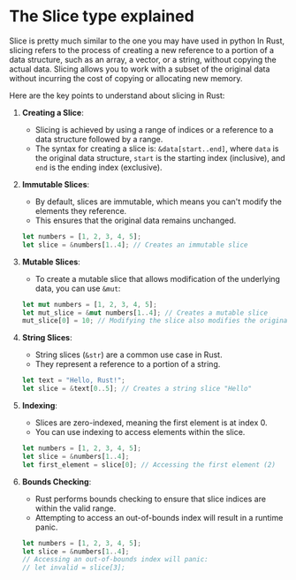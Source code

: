 # The Slice type explained

Slice is pretty much similar to the one you may have used in python 
In Rust, slicing refers to the process of creating a new reference to a portion of a data structure, such as an array, a vector, or a string, without copying the actual data. Slicing allows you to work with a subset of the original data without incurring the cost of copying or allocating new memory.

Here are the key points to understand about slicing in Rust:

1. **Creating a Slice**:
   - Slicing is achieved by using a range of indices or a reference to a data structure followed by a range.
   - The syntax for creating a slice is: `&data[start..end]`, where `data` is the original data structure, `start` is the starting index (inclusive), and `end` is the ending index (exclusive).

2. **Immutable Slices**:
   - By default, slices are immutable, which means you can't modify the elements they reference.
   - This ensures that the original data remains unchanged.

   ```rust
   let numbers = [1, 2, 3, 4, 5];
   let slice = &numbers[1..4]; // Creates an immutable slice
   ```

3. **Mutable Slices**:
   - To create a mutable slice that allows modification of the underlying data, you can use `&mut`:

   ```rust
   let mut numbers = [1, 2, 3, 4, 5];
   let mut_slice = &mut numbers[1..4]; // Creates a mutable slice
   mut_slice[0] = 10; // Modifying the slice also modifies the original data
   ```

4. **String Slices**:
   - String slices (`&str`) are a common use case in Rust.
   - They represent a reference to a portion of a string.

   ```rust
   let text = "Hello, Rust!";
   let slice = &text[0..5]; // Creates a string slice "Hello"
   ```

5. **Indexing**:
   - Slices are zero-indexed, meaning the first element is at index 0.
   - You can use indexing to access elements within the slice.

   ```rust
   let numbers = [1, 2, 3, 4, 5];
   let slice = &numbers[1..4];
   let first_element = slice[0]; // Accessing the first element (2)
   ```

6. **Bounds Checking**:
   - Rust performs bounds checking to ensure that slice indices are within the valid range.
   - Attempting to access an out-of-bounds index will result in a runtime panic.

   ```rust
   let numbers = [1, 2, 3, 4, 5];
   let slice = &numbers[1..4];
   // Accessing an out-of-bounds index will panic:
   // let invalid = slice[3];
   ```
